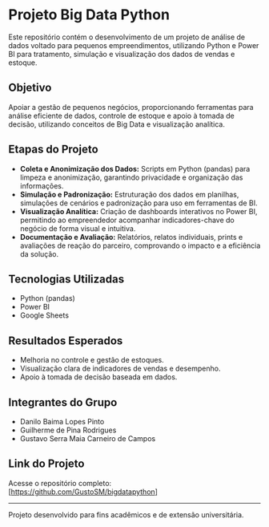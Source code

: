 # Projeto Big Data Python

Este repositório contém o desenvolvimento de um projeto de análise de dados voltado para pequenos empreendimentos, utilizando Python e Power BI para tratamento, simulação e visualização dos dados de vendas e estoque.

## Objetivo

Apoiar a gestão de pequenos negócios, proporcionando ferramentas para análise eficiente de dados, controle de estoque e apoio à tomada de decisão, utilizando conceitos de Big Data e visualização analítica.

## Etapas do Projeto

- **Coleta e Anonimização dos Dados:** Scripts em Python (pandas) para limpeza e anonimização, garantindo privacidade e organização das informações.
- **Simulação e Padronização:** Estruturação dos dados em planilhas, simulações de cenários e padronização para uso em ferramentas de BI.
- **Visualização Analítica:** Criação de dashboards interativos no Power BI, permitindo ao empreendedor acompanhar indicadores-chave do negócio de forma visual e intuitiva.
- **Documentação e Avaliação:** Relatórios, relatos individuais, prints e avaliações de reação do parceiro, comprovando o impacto e a eficiência da solução.

## Tecnologias Utilizadas

- Python (pandas)
- Power BI
- Google Sheets

## Resultados Esperados

- Melhoria no controle e gestão de estoques.
- Visualização clara de indicadores de vendas e desempenho.
- Apoio à tomada de decisão baseada em dados.

## Integrantes do Grupo

- Danilo Baima Lopes Pinto
- Guilherme de Pina Rodrigues
- Gustavo Serra Maia Carneiro de Campos

## Link do Projeto

Acesse o repositório completo:  
[https://github.com/GustoSM/bigdatapython]

---

Projeto desenvolvido para fins acadêmicos e de extensão universitária.

